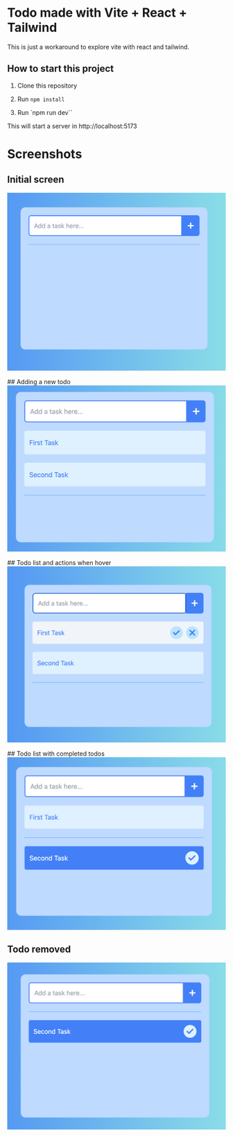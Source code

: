 # Todo made with Vite + React + Tailwind
This is just a workaround to explore vite with react and tailwind.

## How to start this project
1. Clone this repository

2. Run `npm install`

3. Run `npm run dev``

This will start a server in http://localhost:5173

# Screenshots

## Initial screen
![Screenshot](images/1.png)

## Adding a new todo
![Screenshot](images/2.png)

## Todo list and actions when hover
![Screenshot](images/3.png)

## Todo list with completed todos
![Screenshot](images/4.png)

## Todo removed
![Screenshot](images/5.png)
